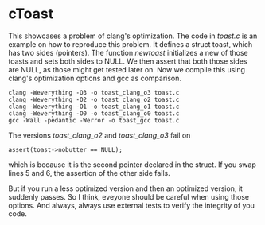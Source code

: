 # cToast

This showcases a problem of clang's optimization. The code in *toast.c* is an
example on how to reproduce this problem. It defines a struct toast, which has
two sides (pointers).  The function *newtoast* initializes a new of those
toasts and sets both sides to NULL. We then assert that both those sides are
NULL, as those might get tested later on. Now we compile this using clang's
optimization options and gcc as comparison.

    clang -Weverything -O3 -o toast_clang_o3 toast.c
    clang -Weverything -O2 -o toast_clang_o2 toast.c
    clang -Weverything -O1 -o toast_clang_o1 toast.c
    clang -Weverything -O0 -o toast_clang_o0 toast.c
    gcc -Wall -pedantic -Werror -o toast_gcc toast.c

The versions *toast_clang_o2* and *toast_clang_o3* fail on

    assert(toast->nobutter == NULL);

which is because it is the second pointer declared in the struct. If you swap
lines 5 and 6, the assertion of the other side fails.

But if you run a less optimized version and then an optimized version, it
suddenly passes. So I think, eveyone should be careful when using those
options. And always, always use external tests to verify the integrity of you
code.

